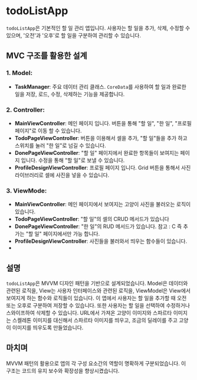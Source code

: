 # todoListApp

`todoListApp`은 기본적인 할 일 관리 앱입니다. 사용자는 할 일을 추가, 삭제, 수정할 수 있으며, '오전'과 '오후'로 할 일을 구분하여 관리할 수 있습니다.

## MVC 구조를 활용한 설계

### 1. Model:
- **TaskManager**: 주요 데이터 관리 클래스. `CoreData`를 사용하여 할 일과 완료한 일을 저장, 로드, 수정, 삭제하는 기능을 제공합니다.

### 2. Controller:
- **MainViewController**: 메인 페이지 입니다. 버튼을 통해 "할 일", "한 일", "프로필 페이지"로 이동 할 수 있습니다.
- **TodoPageViewController**: 버튼을 이용해서 셀을 추가, "할 일"들을 추가 하고 스위치를 눌러 "한 일"로 넘길 수 있습니다.
- **DonePageViewController**: "할 일" 페이지에서 완료한 항목들이 보여지는 페이지 입니다. 수정을 통해 "할 일"로 보낼 수 있습니다.
- **ProfileDesignViewController**: 프로필 페이지 입니다. Grid 버튼을 통해서 사진 라이브러리로 셀에 사진을 넣을 수 있습니다. 

### 3. ViewMode:
- **MainViewController**: 메인 페이지에서 보여지는 고양이 사진을 불러오는 로직이 있습니다.
- **TodoPageViewController**: "할 일"의 셀의 CRUD 메서드가 있습니다
- **DonePageViewController**: "한 일"의 RUD 메서드가 있습니다. 참고 : C 즉 추가는 "할 일" 페이지에서만 가능 합니다. 
- **ProfileDesignViewController**: 사진들을 불러와서 띄우는 함수들이 있습니다.
- 
## 설명
`todoListApp`은 MVVM 디자인 패턴을 기반으로 설계되었습니다. Model은 데이터와 관련된 로직을, View는 사용자 인터페이스와 관련된 로직을, ViewModel은 View에서 보여지게 하는 함수와 로직들이 있습니다. 이 앱에서 사용자는 할 일을 추가할 때 오전 또는 오후로 구분하여 저장할 수 있습니다. 또한 사용자는 할 일을 선택하여 수정하거나 스와이프하여 삭제할 수 있습니다. URL에서 가져온 고양이 이미지와 스파르타 이미지는 스켈레톤 이미지를 대신해서 스파르타 이미지를 띄우고, 조금의 딜레이를 주고 고양이 이미지를 띄우도록 만들었습니다.

## 마치며
MVVM 패턴의 활용으로 앱의 각 구성 요소간의 역할이 명확하게 구분되었습니다. 이 구조는 코드의 유지 보수와 확장성을 향상시켰습니다.
